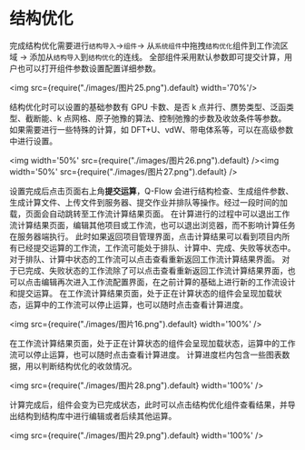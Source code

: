 # 结构优化

完成结构优化需要进行`结构导入`→`组件`→ 从`系统组件`中拖拽`结构优化`组件到工作流区域 → 添加从`结构导入`到`结构优化`的连线。
全部组件采用默认参数即可提交计算，用户也可以打开组件参数设置配置详细参数。

<img src={require("./images/图片25.png").default} width='70%'/>


结构优化时可以设置的基础参数有 GPU 卡数、是否 k 点并行、赝势类型、泛函类型、截断能、k 点网格、原子弛豫的算法、控制弛豫的步数及收敛条件等参数。
如果需要进行一些特殊的计算，如 DFT+U、vdW、带电体系等，可以在高级参数中进行设置。

<img width='50%' src={require("./images/图片26.png").default} /><img width='50%' src={require("./images/图片27.png").default} />


设置完成后点击页面右上角**提交运算**，Q-Flow 会进行结构检查、生成组件参数、生成计算文件、上传文件到服务器、提交作业并排队等操作。经过一段时间的加载，页面会自动跳转至工作流计算结果页面。
在计算进行的过程中可以退出工作流计算结果页面，编辑其他项目或工作流，也可以退出浏览器，而不影响计算任务在服务器端执行。
此时如果返回项目管理界面，点击计算结果可以看到项目内所有已经提交运算的工作流，工作流可能处于排队、计算中、完成、失败等状态中。对于排队、计算中状态的工作流可以点击查看重新返回工作流计算结果界面。
对于已完成、失败状态的工作流除了可以点击查看重新返回工作流计算结果界面，也可以点击编辑再次进入工作流配置界面，在之前计算的基础上进行新的工作流设计和提交运算。
在工作流计算结果页面，处于正在计算状态的组件会呈现加载状态，运算中的工作流可以停止运算，也可以随时点击查看计算进度。

<img src={require("./images/图片16.png").default} width='100%' />   

在工作流计算结果页面，处于正在计算状态的组件会呈现加载状态，运算中的工作流可以停止运算，也可以随时点击查看计算进度。
计算进度栏内包含一些图表数据，用以判断结构优化的收敛情况。

<img src={require("./images/图片28.png").default} width='100%' />   

计算完成后，组件会变为已完成状态，此时可以点击结构优化组件查看结果，并导出结构到结构库中进行编辑或者后续其他运算。

<img src={require("./images/图片29.png").default} width='100%' />   

